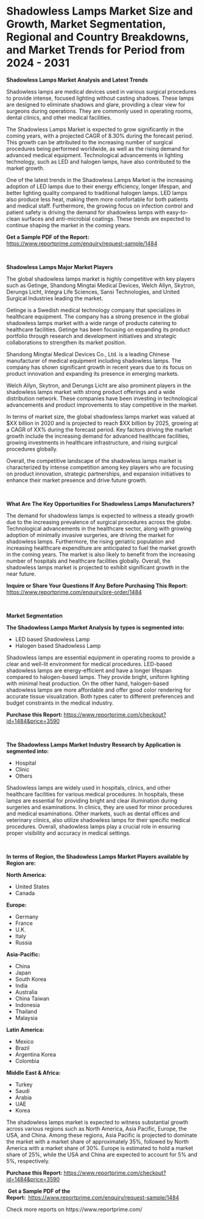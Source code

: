 <p><h1>Shadowless Lamps Market Size and Growth, Market Segmentation, Regional and Country Breakdowns, and Market Trends for Period from 2024 -  2031</h1></p><p><strong>Shadowless Lamps Market Analysis and Latest Trends</strong></p>
<p><p>Shadowless lamps are medical devices used in various surgical procedures to provide intense, focused lighting without casting shadows. These lamps are designed to eliminate shadows and glare, providing a clear view for surgeons during operations. They are commonly used in operating rooms, dental clinics, and other medical facilities.</p><p>The Shadowless Lamps Market is expected to grow significantly in the coming years, with a projected CAGR of 8.30% during the forecast period. This growth can be attributed to the increasing number of surgical procedures being performed worldwide, as well as the rising demand for advanced medical equipment. Technological advancements in lighting technology, such as LED and halogen lamps, have also contributed to the market growth.</p><p>One of the latest trends in the Shadowless Lamps Market is the increasing adoption of LED lamps due to their energy efficiency, longer lifespan, and better lighting quality compared to traditional halogen lamps. LED lamps also produce less heat, making them more comfortable for both patients and medical staff. Furthermore, the growing focus on infection control and patient safety is driving the demand for shadowless lamps with easy-to-clean surfaces and anti-microbial coatings. These trends are expected to continue shaping the market in the coming years.</p></p>
<p><strong>Get a Sample PDF of the Report:&nbsp;</strong> <a href="https://www.reportprime.com/enquiry/request-sample/1484">https://www.reportprime.com/enquiry/request-sample/1484</a></p>
<p>&nbsp;</p>
<p><strong>Shadowless Lamps Major Market Players</strong></p>
<p><p>The global shadowless lamps market is highly competitive with key players such as Getinge, Shandong Mingtai Medical Devices, Welch Allyn, Skytron, Derungs Licht, Integra Life Sciences, Sansi Technologies, and United Surgical Industries leading the market.</p><p>Getinge is a Swedish medical technology company that specializes in healthcare equipment. The company has a strong presence in the global shadowless lamps market with a wide range of products catering to healthcare facilities. Getinge has been focusing on expanding its product portfolio through research and development initiatives and strategic collaborations to strengthen its market position.</p><p>Shandong Mingtai Medical Devices Co., Ltd. is a leading Chinese manufacturer of medical equipment including shadowless lamps. The company has shown significant growth in recent years due to its focus on product innovation and expanding its presence in emerging markets.</p><p>Welch Allyn, Skytron, and Derungs Licht are also prominent players in the shadowless lamps market with strong product offerings and a wide distribution network. These companies have been investing in technological advancements and product improvements to stay competitive in the market.</p><p>In terms of market size, the global shadowless lamps market was valued at $XX billion in 2020 and is projected to reach $XX billion by 2025, growing at a CAGR of XX% during the forecast period. Key factors driving the market growth include the increasing demand for advanced healthcare facilities, growing investments in healthcare infrastructure, and rising surgical procedures globally.</p><p>Overall, the competitive landscape of the shadowless lamps market is characterized by intense competition among key players who are focusing on product innovation, strategic partnerships, and expansion initiatives to enhance their market presence and drive future growth.</p></p>
<p>&nbsp;</p>
<p><strong>What Are The Key Opportunities For Shadowless Lamps Manufacturers?</strong></p>
<p><p>The demand for shadowless lamps is expected to witness a steady growth due to the increasing prevalence of surgical procedures across the globe. Technological advancements in the healthcare sector, along with growing adoption of minimally invasive surgeries, are driving the market for shadowless lamps. Furthermore, the rising geriatric population and increasing healthcare expenditure are anticipated to fuel the market growth in the coming years. The market is also likely to benefit from the increasing number of hospitals and healthcare facilities globally. Overall, the shadowless lamps market is projected to exhibit significant growth in the near future.</p></p>
<p><strong>Inquire or Share Your Questions If Any Before Purchasing This Report:</strong> <a href="https://www.reportprime.com/enquiry/pre-order/1484">https://www.reportprime.com/enquiry/pre-order/1484</a></p>
<p>&nbsp;</p>
<p><strong>Market Segmentation</strong></p>
<p><strong>The Shadowless Lamps Market Analysis by types is segmented into:</strong></p>
<p><ul><li>LED based Shadowless Lamp</li><li>Halogen based Shadowless Lamp</li></ul></p>
<p><p>Shadowless lamps are essential equipment in operating rooms to provide a clear and well-lit environment for medical procedures. LED-based shadowless lamps are energy-efficient and have a longer lifespan compared to halogen-based lamps. They provide bright, uniform lighting with minimal heat production. On the other hand, halogen-based shadowless lamps are more affordable and offer good color rendering for accurate tissue visualization. Both types cater to different preferences and budget constraints in the medical industry.</p></p>
<p><strong>Purchase this Report:&nbsp;</strong><a href="https://www.reportprime.com/checkout?id=1484&price=3590">https://www.reportprime.com/checkout?id=1484&price=3590</a></p>
<p>&nbsp;</p>
<p><strong>The Shadowless Lamps Market Industry Research by Application is segmented into:</strong></p>
<p><ul><li>Hospital</li><li>Clinic</li><li>Others</li></ul></p>
<p><p>Shadowless lamps are widely used in hospitals, clinics, and other healthcare facilities for various medical procedures. In hospitals, these lamps are essential for providing bright and clear illumination during surgeries and examinations. In clinics, they are used for minor procedures and medical examinations. Other markets, such as dental offices and veterinary clinics, also utilize shadowless lamps for their specific medical procedures. Overall, shadowless lamps play a crucial role in ensuring proper visibility and accuracy in medical settings.</p></p>
<p>&nbsp;</p>
<p><strong>In terms of Region, the Shadowless Lamps Market Players available by Region are:</strong></p>
<p>
    <p> <strong> North America: </strong>
        <ul>
            <li>United States</li>
            <li>Canada</li>
        </ul>
        </p> 
    <p> <strong> Europe: </strong>
        <ul>
            <li>Germany</li>
            <li>France</li>
            <li>U.K.</li>
            <li>Italy</li>
            <li>Russia</li>
        </ul>
        </p> 
    <p> <strong> Asia-Pacific: </strong>
        <ul>
            <li>China</li>
            <li>Japan</li>
            <li>South Korea</li>
            <li>India</li>
            <li>Australia</li>
            <li>China Taiwan</li>
            <li>Indonesia</li>
            <li>Thailand</li>
            <li>Malaysia</li>
        </ul>
        </p> 
    <p> <strong> Latin America: </strong>
        <ul>
            <li>Mexico</li>
            <li>Brazil</li>
            <li>Argentina Korea</li>
            <li>Colombia</li>
        </ul>
        </p> 
    <p> <strong> Middle East & Africa: </strong>
        <ul>
            <li>Turkey</li>
            <li>Saudi</li>
            <li>Arabia</li>
            <li>UAE</li>
            <li>Korea</li>
        </ul>
    </p>
    </p>
<p><p>The shadowless lamps market is expected to witness substantial growth across various regions such as North America, Asia Pacific, Europe, the USA, and China. Among these regions, Asia Pacific is projected to dominate the market with a market share of approximately 35%, followed by North America with a market share of 30%. Europe is estimated to hold a market share of 25%, while the USA and China are expected to account for 5% and 5%, respectively.</p></p>
<p><strong>Purchase this Report: </strong><a href="https://www.reportprime.com/checkout?id=1484&price=3590">https://www.reportprime.com/checkout?id=1484&price=3590</a></p>
<p>&nbsp;<strong>Get a Sample PDF of the Report:&nbsp;&nbsp;</strong><a href="https://www.reportprime.com/enquiry/request-sample/1484">https://www.reportprime.com/enquiry/request-sample/1484</a></p>
<p><strong></strong></p>
<p>Check more reports on https://www.reportprime.com/</p>
